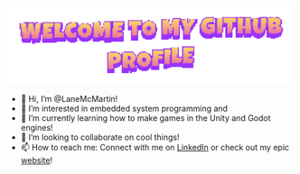 ![image](welcome_pixelated.gif)

- 👋 Hi, I’m @LaneMcMartin!
- 👀 I’m interested in embedded system programming and
- 🌱 I’m currently learning how to make games in the Unity and Godot engines!
- 💞️ I’m looking to collaborate on cool things!
- 📫 How to reach me: Connect with me on [LinkedIn](https://www.linkedin.com/in/lanemcmartin/) or check out my epic [website](https://lanemcmartin.github.io/)!

<!---
LaneMcMartin/LaneMcMartin is a ✨ special ✨ repository because its `README.md` (this file) appears on your GitHub profile.
You can click the Preview link to take a look at your changes.
--->
